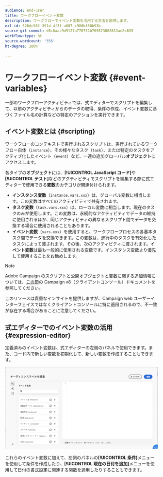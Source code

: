 ```yaml
---
audience: end-user
title: ワークフローイベント変数
description: ワークフローでイベント変数を活用する方法を説明します。
exl-id: 526dc98f-391d-4f3f-a687-c980bf60b93b
source-git-commit: d6c6aac9d9127a770732b709873008613ae8c639
workflow-type: ht
source-wordcount: '356'
ht-degree: 100%

---
```


# ワークフローイベント変数 {#event-variables}

一部のワークフローアクティビティでは、式エディターでスクリプトを編集して、以前のアクティビティからのデータの取得、条件の作成、イベント変数に基づくファイル名の計算などの特定のアクションを実行できます。

## イベント変数とは {#scripting}

ワークフローのコンテキストで実行されるスクリプトは、実行されているワークフロー自体（`instance`）、その様々なタスク（`task`）、または特定のタスクをアクティブ化したイベント（`event`）など、一連の追加グローバル&#x200B;**オブジェクト**&#x200B;にアクセスします。

各タイプの&#x200B;**オブジェクト**&#x200B;には、**[!UICONTROL JavaScript コード]**&#x200B;や&#x200B;**[!UICONTROL テスト]**&#x200B;などのアクティビティでスクリプトを編集する際に式エディターで使用できる&#x200B;**変数**&#x200B;のカテゴリが関連付けられます。

* **インスタンス変数**（`instance.vars.xxx`）は、グローバル変数に相当します。この変数はすべてのアクティビティで共有されます。
* **タスク変数**（`task.vars.xxx`）は、ローカル変数に相当します。現在のタスクのみが使用します。この変数は、永続的なアクティビティでデータの維持に使用されるほか、同じアクティビティの異なるスクリプト間でデータを交換する場合に使用されることもあります。
* **イベント変数**（`vars.xxx`）を使用すると、ワークフロープロセスの各基本タスク間でデータを交換できます。この変数は、進行中のタスクを有効化したタスクによって渡されます。その後、次のアクティビティに渡されます。**イベント変数**&#x200B;は最も一般的に使用される変数です。インスタンス変数より優先して使用することをお勧めします。

>[!NOTE]
>
>Adobe Campaign のスクリプトと公開オブジェクトと変数に関する追加情報については、[この節](https://experienceleague.adobe.com/ja/docs/campaign/automation/workflows/advanced-management/javascript-scripts-and-templates)の Campaign v8（クライアントコンソール）ドキュメントを参照してください。
>
>このリソースは貴重なインサイトを提供しますが、Campaign web ユーザーインターフェイスではなくクライアントコンソールに特に適用されるので、不一致が存在する場合があることに注意してください。

## 式エディターでのイベント変数の活用 {#expression-editor}

定義済みのイベント変数は、式エディターの左側のパネルで使用できます。また、コード内で新しい変数を初期化して、新しい変数を作成することもできます。

![式エディターの左側のパネルに定義済みのイベント変数を示すスクリーンショット](assets/event-variables.png)

これらのイベント変数に加えて、左側のパネルの&#x200B;**[!UICONTROL 条件]**&#x200B;メニューを使用して条件を作成したり、**[!UICONTROL 現在の日付を追加]**&#x200B;メニューを使用して日付の書式設定に関連する関数を適用したりすることもできます。